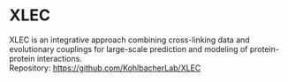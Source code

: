 # XLEC
XLEC is an integrative approach combining cross-linking data and evolutionary couplings for large-scale prediction and modeling of protein-protein interactions.\
Repository: https://github.com/KohlbacherLab/XLEC
